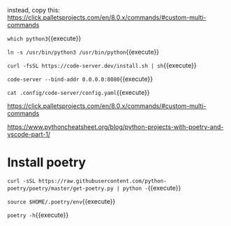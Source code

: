 

 

instead, copy this:   
https://click.palletsprojects.com/en/8.0.x/commands/#custom-multi-commands


`which python3`{{execute}}

`ln -s /usr/bin/python3 /usr/bin/python`{{execute}}


`curl -fsSL https://code-server.dev/install.sh | sh`{{execute}}

`code-server --bind-addr 0.0.0.0:8080`{{execute}}

`cat .config/code-server/config.yaml`{{execute}}



https://click.palletsprojects.com/en/8.0.x/commands/#custom-multi-commands

https://www.pythoncheatsheet.org/blog/python-projects-with-poetry-and-vscode-part-1/

# Install poetry

`curl -sSL https://raw.githubusercontent.com/python-poetry/poetry/master/get-poetry.py | python -`{{execute}}

`source $HOME/.poetry/env`{{execute}}

 

`poetry -h`{{execute}}

 
